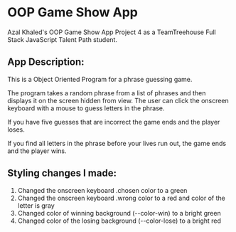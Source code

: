 # OOP Game Show App

Azal Khaled's OOP Game Show App Project 4 as a TeamTreehouse Full Stack JavaScript Talent Path student.

## App Description:
This is a Object Oriented Program for a phrase guessing game.

The program takes a random phrase from a list of phrases and then displays it on the screen hidden from view. The user can click the onscreen keyboard with a mouse to guess letters in the phrase.

If you have five guesses that are incorrect the game ends and the player loses.

If you find all letters in the phrase before your lives run out, the game ends and the player wins.

## Styling changes I made:
  1.  Changed the onscreen keyboard .chosen color to a green 
  2.  Changed the onscreen keyboard .wrong color to a red and color of the letter is gray
  3.  Changed color of winning background (--color-win) to a bright green
  4.  Changed color of the losing background (--color-lose) to a bright red
